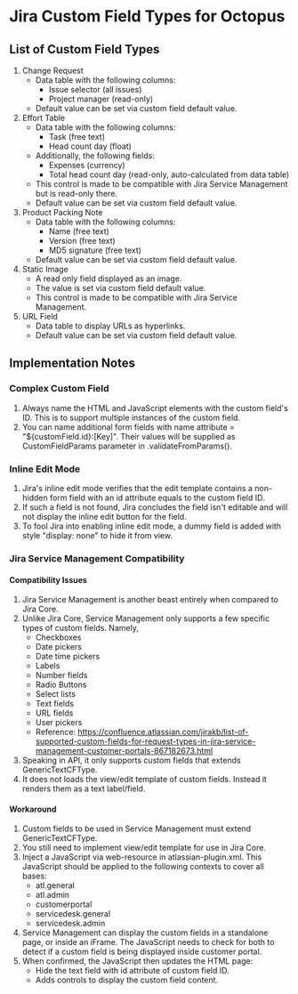 # Jira Custom Field Types for Octopus

## List of Custom Field Types
1. Change Request
    * Data table with the following columns: 
        * Issue selector (all issues)
        * Project manager (read-only)
    * Default value can be set via custom field default value.
1. Effort Table
    * Data table with the following columns: 
        * Task (free text)
        * Head count day (float)
    * Additionally, the following fields: 
        * Expenses (currency)
        * Total head count day (read-only, auto-calculated from data table)
    * This control is made to be compatible with Jira Service Management but is read-only there.
    * Default value can be set via custom field default value.
1. Product Packing Note
    * Data table with the following columns: 
        * Name (free text)
        * Version (free text)
        * MD5 signature (free text)
    * Default value can be set via custom field default value.
1. Static Image
    * A read only field displayed as an image.
    * The value is set via custom field default value.
    * This control is made to be compatible with Jira Service Management. 
1. URL Field
    * Data table to display URLs as hyperlinks.
    * Default value can be set via custom field default value.

## Implementation Notes

### Complex Custom Field
1. Always name the HTML and JavaScript elements with the custom field's ID. This is to support multiple instances of the custom field.
1. You can name additional form fields with name attribute = "${customField.id}:[Key]". Their values will be supplied as CustomFieldParams parameter in .validateFromParams(). 

### Inline Edit Mode
1. Jira's inline edit mode verifies that the edit template contains a non-hidden form field with an id attribute equals to the custom field ID.
1. If such a field is not found, Jira concludes the field isn't editable and will not display the inline edit button for the field.
1. To fool Jira into enabling inline edit mode, a dummy field is added with style "display: none" to hide it from view.

### Jira Service Management Compatibility
#### Compatibility Issues
1. Jira Service Management is another beast entirely when compared to Jira Core. 
1. Unlike Jira Core, Service Management only supports a few specific types of custom fields. Namely,
	* Checkboxes
	* Date pickers
	* Date time pickers
	* Labels
	* Number fields
	* Radio Buttons
	* Select lists
	* Text fields
	* URL fields
	* User pickers
	* Reference: https://confluence.atlassian.com/jirakb/list-of-supported-custom-fields-for-request-types-in-jira-service-management-customer-portals-867182673.html
1. Speaking in API, it only supports custom fields that extends GenericTextCFType.
1. It does not loads the view/edit template of custom fields. Instead it renders them as a text label/field. 
#### Workaround
1. Custom fields to be used in Service Management must extend GenericTextCFType.
1. You still need to implement view/edit template for use in Jira Core.
1. Inject a JavaScript via web-resource in atlassian-plugin.xml. This JavaScript should be applied to the following contexts to cover all bases: 
    * atl.general
    * atl.admin
    * customerportal
    * servicedesk.general
    * servicedesk.admin
1. Service Management can display the custom fields in a standalone page, or inside an iFrame. The JavaScript needs to check for both to detect if a custom field is being displayed inside customer portal.
1. When confirmed, the JavaScript then updates the HTML page: 
	* Hide the text field with id attribute of custom field ID. 
	* Adds controls to display the custom field content.
